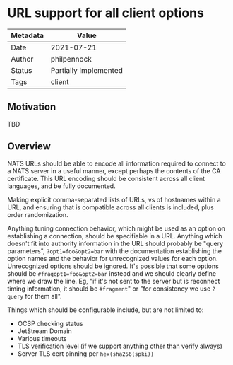 # URL support for all client options

| Metadata | Value                     |
|----------|---------------------------|
| Date     | 2021-07-21            |
| Author   | philpennock           |
| Status   | Partially Implemented |
| Tags     | client         |

## Motivation

TBD

## Overview

NATS URLs should be able to encode all information required to connect to a NATS server in a useful manner, except perhaps the contents of the CA certificate.  This URL encoding should be consistent across all client languages, and be fully documented.

Making explicit comma-separated lists of URLs, vs of hostnames within a URL, and ensuring that is compatible across all clients is included, plus order randomization.

Anything tuning connection behavior, which might be used as an option on establishing a connection, should be specifiable in a URL.  Anything which doesn't fit into authority information in the URL should probably be "query parameters", `?opt1=foo&opt2=bar` with the documentation establishing the option names and the behavior for unrecognized values for each option.  Unrecognized options should be ignored.  It's possible that some options should be `#fragopt1=foo&opt2=bar` instead and we should clearly define where we draw the line.  Eg, "if it's not sent to the server but is reconnect timing information, it should be `#fragment`" or "for consistency we use `?query` for them all".

Things which should be configurable include, but are not limited to:

 * OCSP checking status
 * JetStream Domain
 * Various timeouts
 * TLS verification level (if we support anything other than verify always)
 * Server TLS cert pinning per `hex(sha256(spki))`
